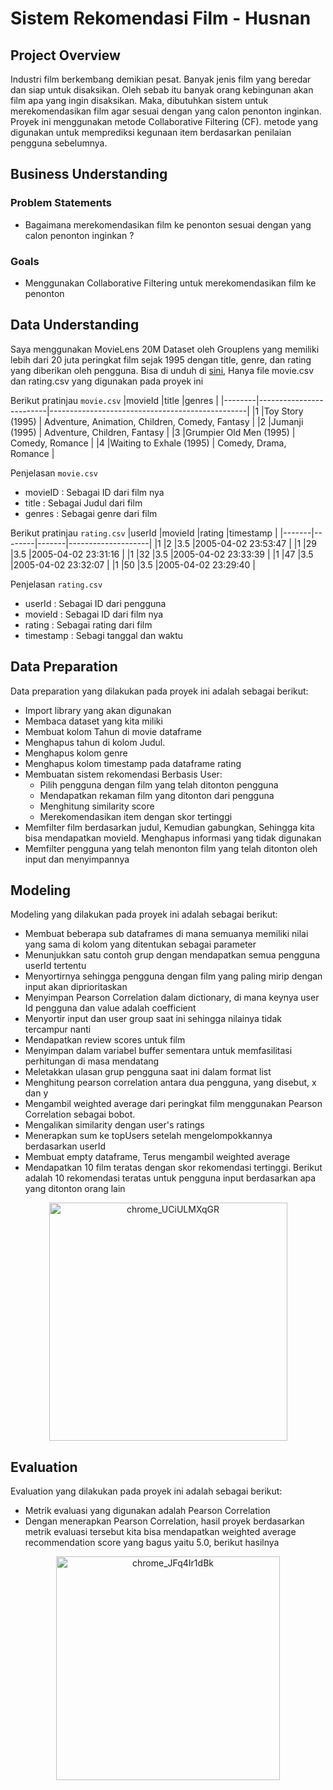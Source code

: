 # Sistem Rekomendasi Film - Husnan

## Project Overview

Industri film berkembang demikian pesat. Banyak jenis film yang beredar dan siap untuk disaksikan. Oleh sebab itu banyak orang kebingunan akan film apa yang ingin disaksikan. Maka, dibutuhkan sistem untuk merekomendasikan film agar sesuai dengan yang calon penonton inginkan. Proyek ini menggunakan metode Collaborative Filtering (CF). metode yang digunakan untuk memprediksi kegunaan item berdasarkan penilaian pengguna sebelumnya.

## Business Understanding

### Problem Statements
- Bagaimana merekomendasikan film ke penonton sesuai dengan yang calon penonton inginkan ?

### Goals
- Menggunakan Collaborative Filtering untuk merekomendasikan film ke penonton

## Data Understanding
Saya menggunakan MovieLens 20M Dataset oleh Grouplens yang memiliki lebih dari 20 juta peringkat film sejak 1995 dengan title, genre, dan rating yang diberikan oleh pengguna. Bisa di unduh di [sini](https://grouplens.org/datasets/movielens/), Hanya file movie.csv dan rating.csv yang digunakan pada proyek ini

Berikut pratinjau `movie.csv`
|movieId |title                    |genres                                           |
|--------|-------------------------|-------------------------------------------------|
|1       |Toy Story (1995)         | Adventure, Animation, Children, Comedy, Fantasy |
|2       |Jumanji (1995)           | Adventure, Children, Fantasy                    |
|3       |Grumpier Old Men (1995)  | Comedy, Romance   	                             |
|4       |Waiting to Exhale (1995) | Comedy, Drama, Romance  	                       |

Penjelasan `movie.csv`
- movieID : Sebagai ID dari film nya
- title : Sebagai Judul dari film
- genres : Sebagai genre dari film

Berikut pratinjau `rating.csv`
|userId |movieId |rating |timestamp           |
|-------|--------|-------|--------------------|
|1      |2       |3.5    |2005-04-02 23:53:47 |
|1      |29      |3.5    |2005-04-02 23:31:16 |
|1      |32      |3.5    |2005-04-02 23:33:39 |
|1      |47      |3.5    |2005-04-02 23:32:07 |
|1      |50      |3.5    |2005-04-02 23:29:40 |

Penjelasan `rating.csv`
- userId : Sebagai ID dari pengguna
- movieId : Sebagai ID dari film nya
- rating : Sebagai rating dari film
- timestamp : Sebagi tanggal dan waktu

## Data Preparation
Data preparation yang dilakukan pada proyek ini adalah sebagai berikut:
- Import library yang akan digunakan
- Membaca dataset yang kita miliki
- Membuat kolom Tahun di movie dataframe
- Menghapus tahun di kolom Judul.
- Menghapus kolom genre
- Menghapus kolom timestamp pada dataframe rating
- Membuatan sistem rekomendasi Berbasis User:
  - Pilih pengguna dengan film yang telah ditonton pengguna
  - Mendapatkan rekaman film yang ditonton dari pengguna
  - Menghitung similarity score
  - Merekomendasikan item dengan skor tertinggi
- Memfilter film berdasarkan judul, Kemudian gabungkan, Sehingga kita bisa mendapatkan movieId. Menghapus informasi yang tidak digunakan 
- Memfilter pengguna yang telah menonton film yang telah ditonton oleh input dan menyimpannya

## Modeling
Modeling yang dilakukan pada proyek ini adalah sebagai berikut:
- Membuat beberapa sub dataframes di mana semuanya memiliki nilai yang sama di kolom yang ditentukan sebagai parameter
- Menunjukkan satu contoh grup dengan mendapatkan semua pengguna userId tertentu
- Menyortirnya sehingga pengguna dengan film yang paling mirip dengan input akan diprioritaskan
- Menyimpan Pearson Correlation dalam dictionary, di mana keynya user Id pengguna dan value adalah coefficient
- Menyortir input dan user group saat ini sehingga nilainya tidak tercampur nanti
- Mendapatkan review scores untuk film
- Menyimpan dalam variabel buffer sementara untuk memfasilitasi perhitungan di masa mendatang
- Meletakkan ulasan grup pengguna saat ini dalam format list
- Menghitung pearson correlation antara dua pengguna, yang disebut, x dan y
- Mengambil weighted average dari peringkat film menggunakan Pearson Correlation sebagai bobot. 
- Mengalikan similarity dengan user's ratings
- Menerapkan sum ke topUsers setelah mengelompokkannya berdasarkan userId
- Membuat empty dataframe, Terus mengambil weighted average
- Mendapatkan 10 film teratas dengan skor rekomendasi tertinggi. Berikut adalah 10 rekomendasi teratas untuk pengguna input berdasarkan apa yang ditonton orang lain

<p align="center">
<img width="381" alt="chrome_UCiULMXqGR" src="https://user-images.githubusercontent.com/57633103/190485615-31d27cf4-0a91-454a-b441-1af69105084f.png">
</p>
  
## Evaluation
Evaluation yang dilakukan pada proyek ini adalah sebagai berikut:
- Metrik evaluasi yang digunakan adalah Pearson Correlation
- Dengan menerapkan Pearson Correlation, hasil proyek berdasarkan metrik evaluasi tersebut kita bisa mendapatkan weighted average recommendation score yang bagus yaitu 5.0, berikut hasilnya

<p align="center">
<img width="358" alt="chrome_JFq4Ir1dBk" src="https://user-images.githubusercontent.com/57633103/190490989-1441896b-187f-4d46-aea7-0c5dccb0e8f2.png">
</p>
